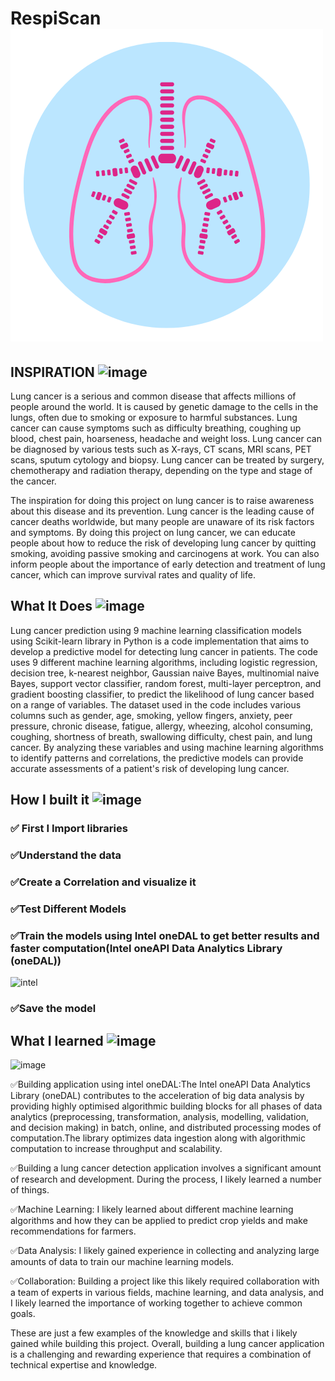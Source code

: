# RespiScan ![image](https://github.com/Abhinav00711/Abhinav00711.github.io/blob/main/files/RespiScan.png)

## INSPIRATION ![image](https://user-images.githubusercontent.com/72274851/218500470-ec078b99-0a50-4b06-a2df-c09e47ecc187.png)

Lung cancer is a serious and common disease that affects millions of people around the world. It is caused by genetic damage to the cells in the lungs, often due to smoking or exposure to harmful substances. Lung cancer can cause symptoms such as difficulty breathing, coughing up blood, chest pain, hoarseness, headache and weight loss. Lung cancer can be diagnosed by various tests such as X-rays, CT scans, MRI scans, PET scans, sputum cytology and biopsy. Lung cancer can be treated by surgery, chemotherapy and radiation therapy, depending on the type and stage of the cancer.

The inspiration for doing this project on lung cancer is to raise awareness about this disease and its prevention. Lung cancer is the leading cause of cancer deaths worldwide, but many people are unaware of its risk factors and symptoms. By doing this project on lung cancer, we can educate people about how to reduce the risk of developing lung cancer by quitting smoking, avoiding passive smoking and carcinogens at work. You can also inform people about the importance of early detection and treatment of lung cancer, which can improve survival rates and quality of life.

## What It Does ![image](https://user-images.githubusercontent.com/72274851/218503394-b52dfcc9-0620-4f44-94f5-46a09a5cc970.png)

Lung cancer prediction using 9 machine learning classification models using Scikit-learn library in Python is a code implementation that aims to develop a predictive model for detecting lung cancer in patients. The code uses 9 different machine learning algorithms, including logistic regression, decision tree, k-nearest neighbor, Gaussian naive Bayes, multinomial naive Bayes, support vector classifier, random forest, multi-layer perceptron, and gradient boosting classifier, to predict the likelihood of lung cancer based on a range of variables. The dataset used in the code includes various columns such as gender, age, smoking, yellow fingers, anxiety, peer pressure, chronic disease, fatigue, allergy, wheezing, alcohol consuming, coughing, shortness of breath, swallowing difficulty, chest pain, and lung cancer. By analyzing these variables and using machine learning algorithms to identify patterns and correlations, the predictive models can provide accurate assessments of a patient's risk of developing lung cancer.

## How I built it ![image](https://user-images.githubusercontent.com/72274851/218502434-f6e66043-0db0-4f85-b7f4-f33b2d33df1f.png)

### ✅ First I Import libraries

### ✅Understand the data

### ✅Create a Correlation and visualize it

### ✅Test Different Models

### ✅Train the models using Intel oneDAL to get better results and faster computation(Intel oneAPI Data Analytics Library (oneDAL))
![intel](https://user-images.githubusercontent.com/72274851/218504609-585bcebe-5101-4477-bdd2-3a1ba13a64a8.png)

### ✅Save the model


## What I learned ![image](https://user-images.githubusercontent.com/72274851/218499685-e8d445fc-e35e-4ab5-abc1-c32462592603.png)


![image](https://user-images.githubusercontent.com/72274851/220130227-3c48e87b-3e68-4f1c-b0e4-8e3ad9a4805a.png)

✅Building application using intel oneDAL:The Intel oneAPI Data Analytics Library (oneDAL) contributes to the acceleration of big data analysis by providing highly optimised algorithmic building blocks for all phases of data analytics (preprocessing, transformation, analysis, modelling, validation, and decision making) in batch, online, and distributed processing modes of computation.The library optimizes data ingestion along with algorithmic computation to increase throughput and scalability.

✅Building a lung cancer detection application involves a significant amount of research and development. During the process, I likely learned a number of things.

✅Machine Learning: I likely learned about different machine learning algorithms and how they can be applied to predict crop yields and make recommendations for farmers.

✅Data Analysis: I likely gained experience in collecting and analyzing large amounts of data to train our machine learning models.

✅Collaboration: Building a project like this likely required collaboration with a team of experts in various fields, machine learning, and data analysis, and I likely learned the importance of working together to achieve common goals.

These are just a few examples of the knowledge and skills that i likely gained while building this project. 
Overall, building a lung cancer application is a challenging and rewarding experience that requires a combination of technical expertise and knowledge.



